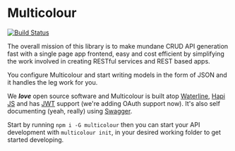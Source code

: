 # Multicolour
[![Build Status](https://travis-ci.org/newworldcode/multicolour.svg)](https://travis-ci.org/newworldcode/multicolour)

The overall mission of this library is to make mundane CRUD API generation fast with a single page app frontend, easy and cost efficient by simplifying the work involved in creating RESTful services and REST based apps.

You configure Multicolour and start writing models in the form of JSON and it handles the leg work for you.

We _**love**_ open source software and Multicolour is built atop [Waterline][waterline], [Hapi JS][hapi] and has [JWT][jwt] support (we're adding OAuth support now). It's also self documenting (yeah, really) using [Swagger][swagger].

Start by running `npm i -G multicolour` then you can start your API development with `multicolour init`, in your desired working folder to get started developing.

[waterline]: https://github.com/balderdashy/waterline
[hapi]: http://hapijs.com
[swagger]: https://github.com/glennjones/hapi-swagger
[jwt]: http://jwt.io/
